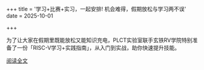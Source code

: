 +++
title = '学习+比赛+实习，一起安排! 机会难得，假期放松与学习两不误'
date = 2025-10-01

+++

为了让大家在假期里既能放松又能知识充电，PLCT实验室联手玄铁RV学院特别准备了一份「RISC-V学习+实践指南」，从入门到实战，助你快速提升技能。

[阅读全文](https://mp.weixin.qq.com/s/bQEtqcFE5r3njDBsAoKiUw)

